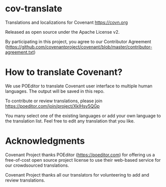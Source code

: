 # cov-translate
Translations and localizations for Covenant
https://covn.org

Released as open source under the Apache License v2. 

By participating in this project, you agree to our Contributor Agreement (https://github.com/covenantproject/covenant/blob/master/contributor-agreement.txt)

# How to translate Covenant?

We use POEditor to translate Covenant user interface to multiple human languages. The output will be saved in this repo.

To contribute or review translations, please join https://poeditor.com/join/project/XkIHsy5QGp

You many select one of the existing languages or add your own language to the translation list. Feel free to edit any translation that you like. 

# Acknowledgments

Covenant Project thanks POEditor (https://poeditor.com) for offering us a free-of-cost open source project license to use their web-based service for our crowdsourced translations.

Covenant Project thanks all our translators for volunteering to add and review translations.
